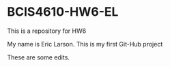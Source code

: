 # BCIS4610-HW6-EL
This is a repository for HW6

My name is Eric Larson. This is my first Git-Hub project

These are some edits.
